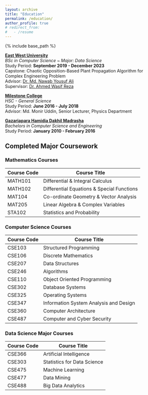```yaml
---
layout: archive
title: "Education"
permalink: /education/
author_profile: true
# redirect_from:
#   - /resume
---
```


{% include base_path %}

**[East West University](https://www.ewubd.edu/)**  
*BSc in Computer Science ~ Major: Data Science*  
Study Period: <b>September 2019 - December 2023</b>  
Capstone: Chaotic Opposition-Based Plant Propagation Algorithm for Complex Engineering Problem  
Advisor: [Dr. Md. Nawab Yousuf Ali](https://fse.ewubd.edu/computer-science-engineering/faculty-view/nawab)  
Supervisor: [Dr. Ahmed Wasif Reza](https://fse.ewubd.edu/computer-science-engineering/faculty-view/wasif)

**[Milestone College](https://www.milestonecollege.com/)**   
*HSC - General Science*   
Study Period: <b>June 2016 - July 2018</b>   
Advisor: Md. Monir Uddin, Senior Lecturer, Physics Department


**[Gazariapara Hamidia Dakhil Madrasha](https://www.cuet.ac.bd/dept/cse)**   
*Bachelors in Computer Science and Engineering*   
Study Period: <b>January 2010 - February 2016</b> 


## Completed Major Coursework

### Mathematics Courses

| Course Code | Course Title                          |
|-------------|---------------------------------------|
| MATH101     | Differential & Integral Calculus      |
| MATH102     | Differential Equations & Special Functions|
| MAT104      | Co-ordinate Geometry & Vector Analysis|
| MAT205      | Linear Algebra & Complex Variables    |
| STA102      | Statistics and Probability            |

### Computer Science Courses

| Course Code | Course Title                          |
|-------------|---------------------------------------|
| CSE103      | Structured Programming                |
| CSE106      | Discrete Mathematics                  |
| CSE207      | Data Structures                       |
| CSE246      | Algorithms                            |
| CSE110      | Object Oriented Programming           |
| CSE302      | Database Systems                      |
| CSE325      | Operating Systems                     |
| CSE347      | Information System Analysis and Design|
| CSE360      | Computer Architecture                 |
| CSE487      | Computer and Cyber Security           |

### Data Science Major Courses

| Course Code | Course Title                          |
|-------------|---------------------------------------|
| CSE366      | Artificial Intelligence               |
| CSE303      | Statistics for Data Science           |
| CSE475      | Machine Learning                      |
| CSE477      | Data Mining                           |
| CSE488      | Big Data Analytics                    |



  